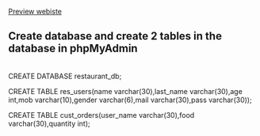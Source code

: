 
<a href="https://mee-restaurant.herokuapp.com/">Preview webiste</a>

Create database and create 2 tables in the database in phpMyAdmin
------------------------------------------------------------------------------------------------------------------------------------------
<br>
CREATE DATABASE restaurant_db;
<br>

CREATE TABLE res_users(name varchar(30),last_name varchar(30),age int,mob varchar(10),gender varchar(6),mail varchar(30),pass varchar(30));

CREATE TABLE cust_orders(user_name varchar(30),food varchar(30),quantity int);
